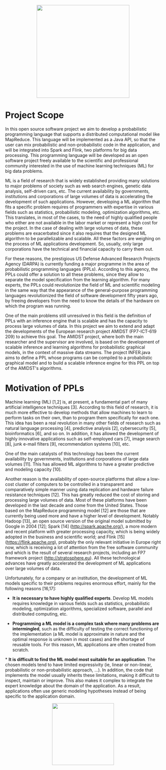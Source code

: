 
<p align="center">
<img style="center" src="https://d3ansictanv2wj.cloudfront.net/PP-Figure.002-a4b8991929205945dbc850ce4dafc845.png" width="300">
</p>


# Project Scope

In this open source software project we aim to develop a probabilistic programming language that supports a distributed computational model like MapReduce. This language will be implemented as a Java API, so that the user can mix probabilistic and non-probabilistic code in the application, and will be integrated into Spark and Flink, two platforms for big data processing. This programming language will be developed as an open software project freely available to the scientific and professional community interested in the use of machine learning techniques (ML) for big data problems.




ML is a field of research that is widely established providing many solutions to major problems of society such as web search engines, genetic data analysis, self-driven cars, etc. The current availability by governments, institutions and corporations of large volumes of data is accelerating the development of such applications. However, developing a ML algorithm that fits a specific problem requires of programmers with expertise in various fields such as statistics, probabilistic modeling, optimization algorithms, etc. This translates, in most of the cases, to the need of highly qualified people who either are not available in the labor market or represent a high cost for the project. In the case of dealing with large volumes of data, these problems are exacerbated since it also requires that the designed ML algorithm to be parallelizable and scalable. All these factors are weighing on the process of ML applications development. So, usually, only large corporations have the technical and financial capacity to carry them out.

For these reasons, the prestigious US Defense Advanced Research Projects Agency (DARPA) is currently funding a major programme in the area of probabilistic programming languages (PPLs). According to this agency, the PPLs could offer a solution to all these problems, since they allow to separate the model specification from the learning algorithm. For many experts, the PPLs could revolutionize the field of ML and scientific modeling in the same way that the appearance of the general-purpose programming languages revolutionized the field of software development fifty years ago, by freeing developers from the need to know the details of the hardware on which the program was running.

One of the main problems still unresolved in this field is the definition of PPLs with an inference engine that is scalable and has the capacity to process large volumes of data. In this project we aim to extend and adapt the developments of the European research project AMIDST (FP7-ICT-619 209) to achieve this goal. The AMIDST project, where both the main researcher and the supervisor are involved, is based on the development of scalable inference and learning algorithms for probabilistic graphical models, in the context of massive data streams. The project INFER.java aims to define a PPL whose programs can be compiled to a probabilistic graphical model and to build a scalable inference engine for this PPL on top of the AMIDST's algorithms.


# Motivation of PPLs

Machine learning (ML) [1,2] is, at present, a fundamental part of many artificial intelligence techniques [3]. According to this field of research, it is much more effective to develop methods that allow machines to learn to perform tasks on their own, than to program them specifically for each one. This idea has been a real revolution in many other fields of research such as natural language processing [4], predictive analysis [2], cybersecurity [5], bioinformatics [6], and so on. In addition, it has allowed the development of highly innovative applications such as self-employed cars [7], image search [8], junk e-mail filters [9], recommendation systems [10], etc.

One of the main catalysts of this technology has been the current availability by governments, institutions and corporations of large data volumes [11]. This has allowed ML algorithms to have a greater predictive and modeling capacity [10].

Another reason is the availability of open-source platforms that allow a low-cost cluster of computers to be controlled in a transparent and comparatively simple manner using data replication and hardware failure resistance techniques [12]. This has greatly reduced the cost of storing and processing large volumes of data. Most of these platforms have been developed in the last decade and come from the United States. Those based on the MapReduce programming model [12] are those that are currently being used more and have a higher level of development. Notably Hadoop [13], an open source version of the original model submitted by Google in 2004 [12]; Spark [14] (http://spark.apache.org/), a more modern and recent platform with greater processing capacity, which is being widely adopted in the business and scientific world; and Flink [15] (https://flink.apache.org), probably the only relevant initiative in Europe right now, which is receiving a lot of attention from the free software community and which is the result of several research projects, including an FP7 framework project (http://stratosphere.eu). All these technological advances have greatly accelerated the development of ML applications over large volumes of data.


Unfortunately, for a company or an institution, the development of ML models specific to their problems requires enormous effort, mainly for the following reasons [16,17]:


* **It is necessary to have highly qualified experts**. Develop ML models requires knowledge in various fields such as statistics, probabilistic modeling, optimization algorithms, specialized software, parallel and distributed computing, etc.

* **Programming a ML model is a complex task where many problems are intermingled**, such as the difficulty of testing the correct functioning of the implementation (a ML model is approximate in nature and the optimal response is unknown in most cases) and the shortage of reusable tools. For this reason, ML applications are often created from scratch.

* **It is difficult to find the ML model most suitable for an application**. The chosen models tend to have limited expressivity (ie, linear or non-linear, probabilistic or non-probabilistic approach, ...). In addition, the code that implements the model usually inherits these limitations, making it difficult to inspect, maintain or improve. This also makes it complex to integrate the expert knowledge about the domain of the application. As a result, applications often use generic modeling hypotheses instead of being specific to the application domain.



<p align="center">
<img style="center" src="https://image.slidesharecdn.com/probprogramming-151219161159/95/probabilistic-programming-in-python-5-638.jpg?cb=1450541578" width="200">
</p>
